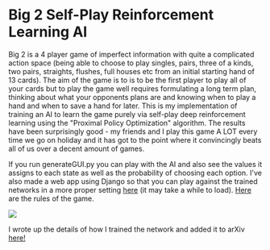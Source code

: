 # Big 2 Self-Play Reinforcement Learning AI
Big 2 is a 4 player game of imperfect information with quite a complicated action space (being able to choose to play singles, pairs, three of a kinds, two pairs, straights, flushes, full houses etc from an initial starting hand of 13 cards). The aim of the game is to is to be the first player to play all of your cards but to play the game well requires formulating a long term plan, thinking about what your opponents plans are and knowing when to play a hand and when to save a hand for later. This is my implementation of training an AI to learn the game purely via self-play deep reinforcement learning using the "Proximal Policy Optimization" algorithm. The results have been surprisingly good - my friends and I play this game A LOT every time we go on holiday and it has got to the point where it convincingly beats all of us over a decent amount of games.  

If you run generateGUI.py you can play with the AI and also see the values it assigns to each state as well as the probability of choosing each option. I've also made a web app using Django so that you can play against the trained networks in a more proper setting <a href="https://big2-rl-4ba753215e7b.herokuapp.com/game/">here</a> (it may take a while to load). <a href="https://github.com/henrycharlesworth/big2_PPOalgorithm/blob/master/rules.md">Here</a> are the rules of the game.

<a href="https://big2-rl-4ba753215e7b.herokuapp.com/game/"><img src="https://henrycharlesworth.com/fileStorage/big2aiscreenshot.png" /></a>

I wrote up the details of how I trained the network and added it to arXiv <a href="https://arxiv.org/abs/1808.10442">here!</a>
